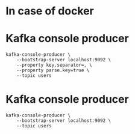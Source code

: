 #   In case of docker
    
    
    
#   Kafka console producer
    kafka-console-producer \
        --bootstrap-server localhost:9092 \
        --property key.separator=, \
        --property parse.key=true \
        --topic users


#   Kafka console producer
    kafka-console-producer \
        --bootstrap-server localhost:9092 \
        --topic users
